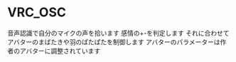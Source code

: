 # VRC_OSC
音声認識で自分のマイクの声を拾います
感情の+-を判定します
それに合わせてアバターのまばたきや羽のぱたぱたを制御します
アバターのパラメーターは作者のアバターに調整されています
